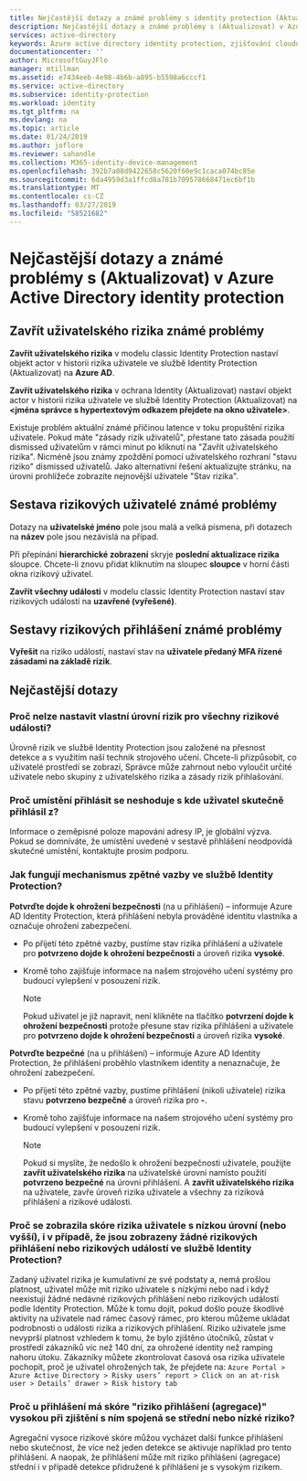 ```yaml
---
title: Nejčastější dotazy a známé problémy s identity protection (Aktualizovat) v Azure Active Directory | Dokumentace Microsoftu
description: Nejčastější dotazy a známé problémy s (Aktualizovat) v Azure Active Directory identity protection.
services: active-directory
keywords: Azure active directory identity protection, zjišťování cloudových aplikací, Správa aplikací, zabezpečení, rizika, úroveň rizika, ohrožení zabezpečení, zásady zabezpečení
documentationcenter: ''
author: MicrosoftGuyJFlo
manager: mtillman
ms.assetid: e7434eeb-4e98-4b6b-a895-b5598a6cccf1
ms.service: active-directory
ms.subservice: identity-protection
ms.workload: identity
ms.tgt_pltfrm: na
ms.devlang: na
ms.topic: article
ms.date: 01/24/2019
ms.author: joflore
ms.reviewer: sahandle
ms.collection: M365-identity-device-management
ms.openlocfilehash: 392b7a08d9422658c5620f60e9c1caca074bc85e
ms.sourcegitcommit: 6da4959d3a1ffcd8a781b709578668471ec6bf1b
ms.translationtype: MT
ms.contentlocale: cs-CZ
ms.lasthandoff: 03/27/2019
ms.locfileid: "58521682"
---
```

# <a name="faqs-and-known-issues-with-identity-protection-refreshed-in-azure-active-directory"></a>Nejčastější dotazy a známé problémy s (Aktualizovat) v Azure Active Directory identity protection


## <a name="dismiss-user-risk-known-issues"></a>Zavřít uživatelského rizika známé problémy

**Zavřít uživatelského rizika** v modelu classic Identity Protection nastaví objekt actor v historii rizika uživatele ve službě Identity Protection (Aktualizovat) na **Azure AD**.


**Zavřít uživatelského rizika** v ochrana Identity (Aktualizovat) nastaví objekt actor v historii rizika uživatele ve službě Identity Protection (Aktualizovat) na **\<jména správce s hypertextovým odkazem přejdete na okno uživatele\>**.

Existuje problém aktuální známé příčinou latence v toku propuštění rizika uživatele. Pokud máte "zásady rizik uživatelů", přestane tato zásada použití dismissed uživatelům v rámci minut po kliknutí na "Zavřít uživatelského rizika". Nicméně jsou známy zpoždění pomocí uživatelského rozhraní "stavu riziko" dismissed uživatelů. Jako alternativní řešení aktualizujte stránku, na úrovni prohlížeče zobrazíte nejnovější uživatele "Stav rizika".


## <a name="risky-users-report-known-issues"></a>Sestava rizikových uživatelé známé problémy

Dotazy na **uživatelské jméno** pole jsou malá a velká písmena, při dotazech na **název** pole jsou nezávislá na případ.

Při přepínání **hierarchické zobrazení** skryje **poslední aktualizace rizika** sloupce. Chcete-li znovu přidat kliknutím na sloupec **sloupce** v horní části okna rizikový uživatel.

**Zavřít všechny události** v modelu classic Identity Protection nastaví stav rizikových událostí na **uzavřené (vyřešené)**.


## <a name="risky-sign-ins-report-known-issues"></a>Sestavy rizikových přihlášení známé problémy

**Vyřešit** na riziko událostí, nastaví stav na **uživatele předaný MFA řízené zásadami na základě rizik**.


## <a name="frequently-asked-questions"></a>Nejčastější dotazy

### <a name="why-cant-i-set-my-own-risk-levels-for-each-risk-event"></a>Proč nelze nastavit vlastní úrovní rizik pro všechny rizikové události?

Úrovně rizik ve službě Identity Protection jsou založené na přesnost detekce a s využitím naší technik strojového učení. Chcete-li přizpůsobit, co uživatelé prostředí se zobrazí, Správce může zahrnout nebo vyloučit určité uživatele nebo skupiny z uživatelského rizika a zásady rizik přihlašování.


### <a name="why-does-the-location-of-a-sign-in-not-match-where-the-user-truly-signed-in-from"></a>Proč umístění přihlásit se neshoduje s kde uživatel skutečně přihlásil z?

Informace o zeměpisné poloze mapování adresy IP, je globální výzva. Pokud se domníváte, že umístění uvedené v sestavě přihlášení neodpovídá skutečné umístění, kontaktujte prosím podporu. 


### <a name="how-do-the-feedback-mechanisms-in-identity-protection-work"></a>Jak fungují mechanismus zpětné vazby ve službě Identity Protection?

**Potvrďte dojde k ohrožení bezpečnosti** (na u přihlášení) – informuje Azure AD Identity Protection, která přihlášení nebyla prováděné identitu vlastníka a označuje ohrožení zabezpečení.

- Po přijetí této zpětné vazby, pustíme stav rizika přihlášení a uživatele pro **potvrzeno dojde k ohrožení bezpečnosti** a úroveň rizika **vysoké**.

- Kromě toho zajišťuje informace na našem strojového učení systémy pro budoucí vylepšení v posouzení rizik.

    > [!NOTE]
    > Pokud uživatel je již napravit, není klikněte na tlačítko **potvrzení dojde k ohrožení bezpečnosti** protože přesune stav rizika přihlášení a uživatele pro **potvrzeno dojde k ohrožení bezpečnosti** a úroveň rizika **vysoké**.

**Potvrďte bezpečné** (na u přihlášení) – informuje Azure AD Identity Protection, že přihlášení proběhlo vlastníkem identity a nenaznačuje, že ohrožení zabezpečení.

- Po přijetí této zpětné vazby, pustíme přihlášení (nikoli uživatele) rizika stavu **potvrzeno bezpečné** a úroveň rizika pro **-**.

- Kromě toho zajišťuje informace na našem strojového učení systémy pro budoucí vylepšení v posouzení rizik.

    > [!NOTE]
    > Pokud si myslíte, že nedošlo k ohrožení bezpečnosti uživatele, použijte **zavřít uživatelského rizika** na uživatelské úrovni namísto použití **potvrzeno bezpečné** na úrovni přihlášení. A **zavřít uživatelského rizika** na uživatele, zavře úroveň rizika uživatele a všechny za riziková přihlášení a rizikové události.



### <a name="why-am-i-seeing-a-user-with-a-low-or-above-risk-score-even-if-no-risky-sign-ins-or-risk-events-are-shown-in-identity-protection"></a>Proč se zobrazila skóre rizika uživatele s nízkou úrovní (nebo vyšší), i v případě, že jsou zobrazeny žádné rizikových přihlášení nebo rizikových událostí ve službě Identity Protection?

Zadaný uživatel rizika je kumulativní ze své podstaty a, nemá prošlou platnost, uživatel může mít riziko uživatele s nízkými nebo nad i když neexistují žádné nedávné rizikových přihlášení nebo rizikových událostí podle Identity Protection. Může k tomu dojít, pokud došlo pouze škodlivé aktivity na uživatele nad rámec časový rámec, pro kterou můžeme ukládat podrobnosti o události rizika a rizikových přihlášení. Riziko uživatele jsme nevyprší platnost vzhledem k tomu, že bylo zjištěno útočníků, zůstat v prostředí zákazníků víc než 140 dní, za ohrožené identity než ramping nahoru útoku. Zákazníky můžete zkontrolovat časová osa rizika uživatele pochopit, proč je uživatel ohrožených tak, že přejdete na: `Azure Portal > Azure Active Directory > Risky users’ report > Click on an at-risk user > Details’ drawer > Risk history tab`

### <a name="why-does-a-sign-in-have-a-sign-in-risk-aggregate-score-of-high-when-the-detections-associated-with-it-are-of-low-or-medium-risk"></a>Proč u přihlášení má skóre "riziko přihlášení (agregace)" vysokou při zjištění s ním spojená se střední nebo nízké riziko?

Agregační vysoce rizikové skóre můžou vycházet další funkce přihlášení nebo skutečnost, že více než jeden detekce se aktivuje například pro tento přihlášení. A naopak, že přihlášení může mít riziko přihlášení (agregace) střední i v případě detekce přidružené k přihlášení je s vysokým rizikem. 
